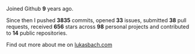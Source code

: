 Joined Github **9** years ago.

Since then I pushed **3835** commits, opened **33** issues, submitted **38** pull requests, received **656** stars across **98** personal projects and contributed to **14** public repositories.

Find out more about me on [lukasbach.com](https://lukasbach.com)
